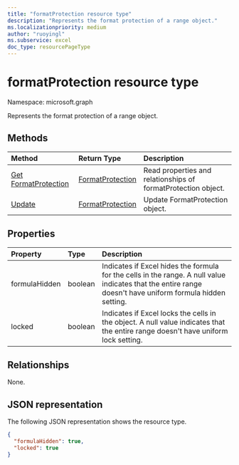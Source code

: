 ```yaml
---
title: "formatProtection resource type"
description: "Represents the format protection of a range object."
ms.localizationpriority: medium
author: "ruoyingl"
ms.subservice: excel
doc_type: resourcePageType
---
```


# formatProtection resource type

Namespace: microsoft.graph

Represents the format protection of a range object.


## Methods

| Method		   | Return Type	|Description|
|:---------------|:--------|:----------|
|[Get FormatProtection](../api/formatprotection-get.md) | [FormatProtection](formatprotection.md) |Read properties and relationships of formatProtection object.|
|[Update](../api/formatprotection-update.md) | [FormatProtection](formatprotection.md)	|Update FormatProtection object. |

## Properties
| Property	   | Type	|Description|
|:---------------|:--------|:----------|
|formulaHidden|boolean|Indicates if Excel hides the formula for the cells in the range. A null value indicates that the entire range doesn't have uniform formula hidden setting.|
|locked|boolean|Indicates if Excel locks the cells in the object. A null value indicates that the entire range doesn't have uniform lock setting.|

## Relationships
None.


## JSON representation

The following JSON representation shows the resource type.

<!-- {
  "blockType": "resource",
  "baseType": "microsoft.graph.entity",
  "optionalProperties": [

  ],
  "@odata.type": "microsoft.graph.workbookFormatProtection"
}-->

```json
{
  "formulaHidden": true,
  "locked": true
}

```

<!-- uuid: 8fcb5dbc-d5aa-4681-8e31-b001d5168d79
2015-10-25 14:57:30 UTC -->
<!-- {
  "type": "#page.annotation",
  "description": "FormatProtection resource",
  "keywords": "",
  "section": "documentation",
  "tocPath": ""
}-->

